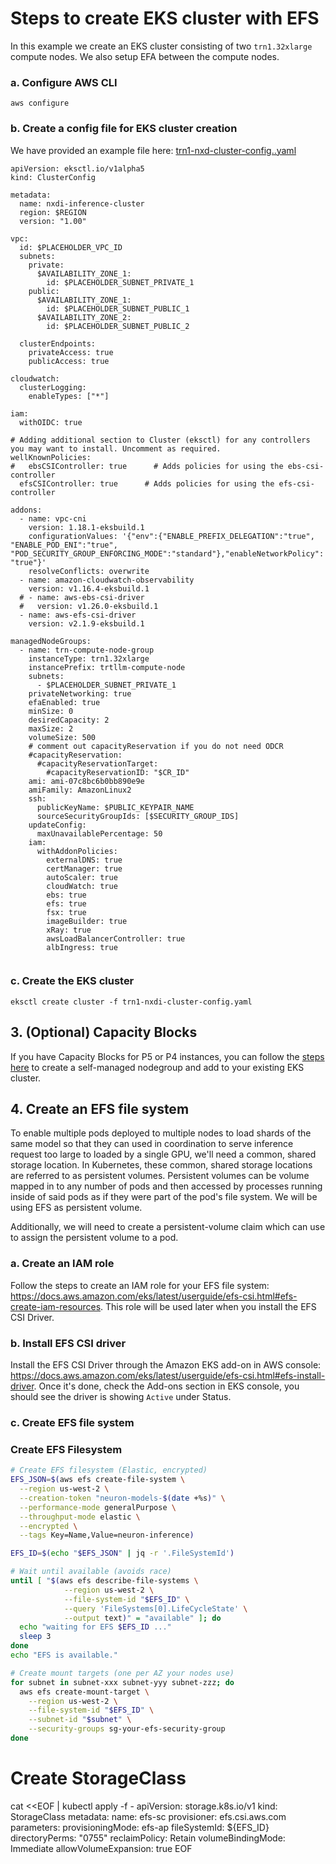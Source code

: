 # Steps to create EKS cluster with EFS

In this example we create an EKS cluster consisting of two `trn1.32xlarge` compute nodes. We also setup EFA between the compute nodes.

### a. Configure AWS CLI

```
aws configure
```

### b. Create a config file for EKS cluster creation

We have provided an example file here: [trn1-nxd-cluster-config..yaml](./trn1-nxd-cluster-config.yaml)

```
apiVersion: eksctl.io/v1alpha5
kind: ClusterConfig

metadata:
  name: nxdi-inference-cluster
  region: $REGION
  version: "1.00"

vpc:
  id: $PLACEHOLDER_VPC_ID
  subnets:
    private:
      $AVAILABILITY_ZONE_1:
        id: $PLACEHOLDER_SUBNET_PRIVATE_1
    public:
      $AVAILABILITY_ZONE_1:
        id: $PLACEHOLDER_SUBNET_PUBLIC_1
      $AVAILABILITY_ZONE_2:
        id: $PLACEHOLDER_SUBNET_PUBLIC_2
        
  clusterEndpoints:
    privateAccess: true
    publicAccess: true
      
cloudwatch:
  clusterLogging:
    enableTypes: ["*"]  

iam:
  withOIDC: true

# Adding additional section to Cluster (eksctl) for any controllers you may want to install. Uncomment as required. 
wellKnownPolicies:
#   ebsCSIController: true      # Adds policies for using the ebs-csi-controller
  efsCSIController: true      # Adds policies for using the efs-csi-controller  

addons:
  - name: vpc-cni
    version: 1.18.1-eksbuild.1
    configurationValues: '{"env":{"ENABLE_PREFIX_DELEGATION":"true", "ENABLE_POD_ENI":"true", "POD_SECURITY_GROUP_ENFORCING_MODE":"standard"},"enableNetworkPolicy": "true"}'
    resolveConflicts: overwrite      
  - name: amazon-cloudwatch-observability
    version: v1.16.4-eksbuild.1
  # - name: aws-ebs-csi-driver
  #   version: v1.26.0-eksbuild.1
  - name: aws-efs-csi-driver     
    version: v2.1.9-eksbuild.1  

managedNodeGroups:
  - name: trn-compute-node-group
    instanceType: trn1.32xlarge
    instancePrefix: trtllm-compute-node 
    subnets:
      - $PLACEHOLDER_SUBNET_PRIVATE_1
    privateNetworking: true
    efaEnabled: true
    minSize: 0
    desiredCapacity: 2
    maxSize: 2
    volumeSize: 500
    # comment out capacityReservation if you do not need ODCR
    #capacityReservation:
      #capacityReservationTarget:
        #capacityReservationID: "$CR_ID"
    ami: ami-07c8bc6b0bb890e9e
    amiFamily: AmazonLinux2
    ssh:
      publicKeyName: $PUBLIC_KEYPAIR_NAME
      sourceSecurityGroupIds: [$SECURITY_GROUP_IDS]
    updateConfig:
      maxUnavailablePercentage: 50
    iam:
      withAddonPolicies:
        externalDNS: true
        certManager: true
        autoScaler: true
        cloudWatch: true
        ebs: true
        efs: true
        fsx: true
        imageBuilder: true
        xRay: true
        awsLoadBalancerController: true
        albIngress: true
    
```


### c. Create the EKS cluster

```
eksctl create cluster -f trn1-nxdi-cluster-config.yaml
```

## 3. (Optional) Capacity Blocks

If you have Capacity Blocks for P5 or P4 instances, you can follow the [steps here](https://github.com/aws-samples/awsome-inference/tree/main/1.infrastructure#capacity-blocks) to create a self-managed nodegroup and add to your existing EKS cluster.


## 4. Create an EFS file system

To enable multiple pods deployed to multiple nodes to load shards of the same model so that they can used in coordination to serve inference request too large to loaded by a single GPU, we'll need a common, shared storage location. In Kubernetes, these common, shared storage locations are referred to as persistent volumes. Persistent volumes can be volume mapped in to any number of pods and then accessed by processes running inside of said pods as if they were part of the pod's file system. We will be using EFS as persistent volume.

Additionally, we will need to create a persistent-volume claim which can use to assign the persistent volume to a pod.

### a. Create an IAM role

Follow the steps to create an IAM role for your EFS file system: https://docs.aws.amazon.com/eks/latest/userguide/efs-csi.html#efs-create-iam-resources. This role will be used later when you install the EFS CSI Driver.

### b. Install EFS CSI driver

Install the EFS CSI Driver through the Amazon EKS add-on in AWS console: https://docs.aws.amazon.com/eks/latest/userguide/efs-csi.html#efs-install-driver. Once it's done, check the Add-ons section in EKS console, you should see the driver is showing `Active` under Status.

### c. Create EFS file system

### Create EFS Filesystem
```bash
# Create EFS filesystem (Elastic, encrypted)
EFS_JSON=$(aws efs create-file-system \
  --region us-west-2 \
  --creation-token "neuron-models-$(date +%s)" \
  --performance-mode generalPurpose \
  --throughput-mode elastic \
  --encrypted \
  --tags Key=Name,Value=neuron-inference)

EFS_ID=$(echo "$EFS_JSON" | jq -r '.FileSystemId')

# Wait until available (avoids race)
until [ "$(aws efs describe-file-systems \
            --region us-west-2 \
            --file-system-id "$EFS_ID" \
            --query 'FileSystems[0].LifeCycleState' \
            --output text)" = "available" ]; do
  echo "waiting for EFS $EFS_ID ..."
  sleep 3
done
echo "EFS is available."

# Create mount targets (one per AZ your nodes use)
for subnet in subnet-xxx subnet-yyy subnet-zzz; do
  aws efs create-mount-target \
    --region us-west-2 \
    --file-system-id "$EFS_ID" \
    --subnet-id "$subnet" \
    --security-groups sg-your-efs-security-group
done

```
# Create StorageClass
cat <<EOF | kubectl apply -f -
apiVersion: storage.k8s.io/v1
kind: StorageClass
metadata:
  name: efs-sc
provisioner: efs.csi.aws.com
parameters:
  provisioningMode: efs-ap
  fileSystemId: ${EFS_ID}
  directoryPerms: "0755"
reclaimPolicy: Retain
volumeBindingMode: Immediate
allowVolumeExpansion: true
EOF

```